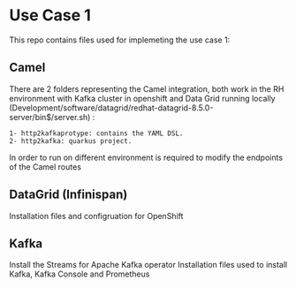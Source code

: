 # Use Case 1


This repo contains files used for implemeting the use case 1:

## Camel
    
   There are 2 folders representing the Camel integration, both work in the RH environment with Kafka cluster in openshift and Data Grid running locally (Development/software/datagrid/redhat-datagrid-8.5.0-server/bin$/server.sh) :

    1- http2kafkaprotype: contains the YAML DSL.  
    2- http2kafka: quarkus project.

In order to run on different environment is required to modify the endpoints of the Camel routes


## DataGrid (Infinispan)

   Installation files and configruation for OpenShift

## Kafka

   Install the Streams for Apache Kafka operator
   Installation files used to install Kafka, Kafka Console and Prometheus
